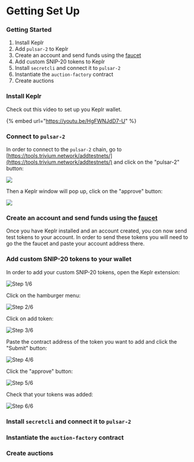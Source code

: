 # Getting Set Up

### Getting Started

1. Install Keplr
2. Add `pulsar-2` to Keplr
3. Create an account and send funds using the [faucet](https://faucet.secrettestnet.io)
4. Add custom SNIP-20 tokens to Keplr
5. Install `secretcli` and connect it to `pulsar-2`
6. Instantiate the `auction-factory` contract
7. Create auctions

### Install Keplr

Check out this video to set up you Keplr wallet.

{% embed url="https://youtu.be/HgFWNJdD7-U" %}

### Connect to `pulsar-2`

In order to connect to the `pulsar-2` chain, go to [https://tools.trivium.network/addtestnets/](https://tools.trivium.network/addtestnets/) and click on the "pulsar-2" button:

![](../.gitbook/assets/connect-to-pulsar-2\_1.png)

Then a Keplr window will pop up, click on the "approve" button:

![](../.gitbook/assets/connect-to-pulsar-2\_2.png)

### Create an account and send funds using the [faucet](https://faucet.secrettestnet.io)

Once you have Keplr installed and an account created, you con now send test tokens to your account. In order to send these tokens you will need to go the the faucet and paste your account address there.

### Add custom SNIP-20 tokens to your wallet

In order to add your custom SNIP-20 tokens, open the Keplr extension:

![Step 1/6](../.gitbook/assets/add-tokens\_1.png)

Click on the hamburger menu:

![Step 2/6](../.gitbook/assets/add-tokens\_2.png)

Click on add token:

![Step 3/6](../.gitbook/assets/add-tokens\_3.png)

Paste the contract address of the token you want to add and click the "Submit" button:

![Step 4/6](../.gitbook/assets/add-tokens\_4.png)

Click the "approve" button:

![Step 5/6](../.gitbook/assets/add-tokens\_5.png)

Check that your tokens was added:

![Step 6/6](../.gitbook/assets/add-tokens\_6.png)

### Install `secretcli` and connect it to `pulsar-2`

### Instantiate the `auction-factory` contract

### Create auctions
